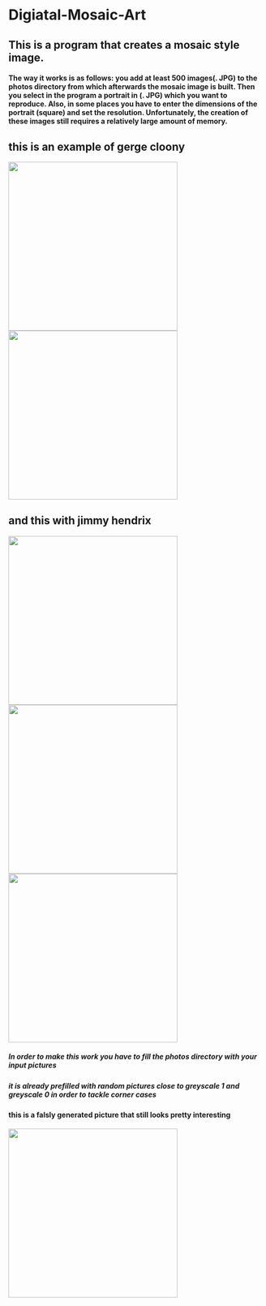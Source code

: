 # Digiatal-Mosaic-Art
## This is a program that creates a mosaic style image.
#### The way it works is as follows: you add at least 500 images(. JPG) to the photos directory from which afterwards the mosaic image is built. Then you select in the program a portrait in (. JPG) which you want to reproduce. Also, in some places you have to enter the dimensions of the portrait (square) and set the resolution. Unfortunately, the creation of these images still requires a relatively large amount of memory.

## this is an example of gerge cloony

<img src="https://user-images.githubusercontent.com/104135647/197241115-f8949b8e-85f8-4ecd-be71-0c88901e7498.jpg" width="333" height="333"> <img src="https://user-images.githubusercontent.com/104135647/197238446-e39f18f3-e94f-48e0-970e-77b6d43ab799.jpeg" width="333" height="333">



## and this with jimmy hendrix

<img src="https://user-images.githubusercontent.com/104135647/197241190-52a0d1a5-ab75-417b-88fd-1a54eb26c925.jpg" width="333" height="333"> <img src="https://user-images.githubusercontent.com/104135647/197240473-13583bc5-dda3-44d1-ab01-6f986737b229.jpeg" width="333" height="333"> <img src="https://user-images.githubusercontent.com/104135647/197240777-c0a198ea-5549-4456-9f9e-2aa47603fa1a.jpeg" width="333" height="333">

##### In order to make this work you have to fill the photos directory with your input pictures
##### it is already prefilled with random pictures close to greyscale 1 and greyscale 0 in order to tackle corner cases

#### this is a falsly generated picture that still looks pretty interesting
<img src="https://user-images.githubusercontent.com/104135647/197238416-1e8d25d1-a523-4ea0-bdd1-ea6c7da88edb.jpeg" width="333" height="333">
